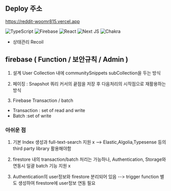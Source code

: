 ## Deploy 주소
https://reddit-woomr815.vercel.app

![TypeScript](https://img.shields.io/badge/typescript-%23007ACC.svg?style=for-the-badge&logo=typescript&logoColor=white)
![Firebase](https://img.shields.io/badge/Firebase-039BE5?style=for-the-badge&logo=Firebase&logoColor=white)
![React](https://img.shields.io/badge/react-%2320232a.svg?style=for-the-badge&logo=react&logoColor=%2361DAFB)
![Next JS](https://img.shields.io/badge/Next-black?style=for-the-badge&logo=next.js&logoColor=white)
![Chakra](https://img.shields.io/badge/chakra-%234ED1C5.svg?style=for-the-badge&logo=chakraui&logoColor=white)

* 상태관리  Recoil
## firebase ( Function / 보안규칙 / Admin )
1. 설계 User Collection 내에 communitySnippets subCollection을 두는 방식

2. 페이징 : Snapshot 쿼리 커서의 끝점을 저장 후 다음처리의 시작점으로 재활용하는 방식

3. Firebase Transaction / batch
- Transaction : set of read and write
- Batch :set of write

### 아쉬운 점
1. 기본 Index 생성과 full-text-search 지원 x --> Elastic,Algolia,Typesense 등의 third party library 활용해야함

2. firestore 내의 transaction/batch 처리는 가능하나, 
Authentication, Storage와 연동시 일괄 batch 기능 지원 x

3. Authentication의 user정보와 firestore 분리되어 있음 --> trigger function 별도 생성하여 firestore에 user정보 연동 필요
